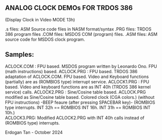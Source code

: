 ## ANALOG CLOCK DEMOs FOR TRDOS 386
(Display Clock in Video MODE 13h)

.s files: 
         ASM Source code files in NASM format/syntax
.PRG files:
         TRDOS 386 program files
.COM files:
         MSDOS COM (program) files.
.ASM files:
         ASM source code for MSDOS clock program.

## Samples:
   ACLOCK.COM : FPU based.
          MSDOS program written by Leonardo Ono. FPU (math instructions) based.
   ACLOCK.PRG : FPU based.
          TRDOS 386 adaptation of ACLOCK.COM. FPU based.
          Video and Keyboard functions (partially) are as (ROMBIOS type) interrupt service. 
   ACLOCK1.PRG : FPU based.
          Video and keyboard functions are as INT 40h (TRDOS 386 kernel service) calls.
   ACLOCK2.PRG : Sine/Cosine table based.
          ACLOCK.PRG modified as Sine/Cosine table based. Colored clock (CGA colors.)
          (without FPU instructions) -BEEP feaure (after pressing SPACEBAR key)-
          (ROMBIOS type interrupts. INT 32h == ROMBIOS INT 16h. INT 31h == ROMBIOS INT 10h.)                              
   ACLOCK3.PRG:
          Modified ACLOCK2.PRG with INT 40h calls instead of (ROMBIOS type) interrupts.

   Erdogan Tan - October 2024
       
